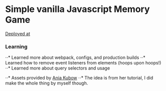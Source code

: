 # Simple vanilla Javascript Memory Game

[Deployed at](https://65a51f33016b533be2d06d1e--steady-yeot-d25e9f.netlify.app)

### Learning

⋅⋅* Learned more about webpack, configs, and production builds
⋅⋅* Learned how to remove event listeners from elements (hoops upon hoops!)
⋅⋅* Learned more about query selectors and usage

 ⋅⋅* Assets provided by [Ania Kubow](https://github.com/kubowania)
⋅⋅* The idea is from her tutorial, I did make the whole thing by myself though.
